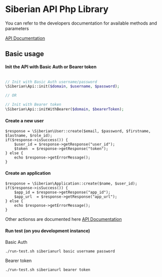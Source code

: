 # Siberian API Php Library

You can refer to the developers documentation for available methods and parameters

[API Documentation](http://developer.siberiancms.com/api/)

## Basic usage

#### Init the API with Basic Auth or Bearer token

```php

// Init with Basic Auth username/password
\Siberian\Api::init($domain, $username, $password);

// OR

// Init with Bearer token
\Siberian\Api::initWithBearer($domain, $bearerToken);
```

#### Create a new user

```
$response = \Siberian\User::create($email, $password, $firstname, $lastname, $role_id);
if($response->isSuccess()) {
    $user_id = $response->getResponse("user_id");
    $token  = $response->getResponse("token");
} else {
    echo $response->getErrorMessage();
}
```

#### Create an application

```
$response = \Siberian\Application::create($name, $user_id);
if($response->isSuccess()) {
    $app_id = $response->getResponse("app_id");
    $app_url  = $response->getResponse("app_url");
} else {
    echo $response->getErrorMessage();
}
```

Other actionss are documented here [API Documentation](http://developer.siberiancms.com/api/)


#### Run test (on you development instance)

Basic Auth

```
./run-test.sh siberianurl basic username password
```

Bearer token

```
./run-test.sh siberianurl bearer token
```